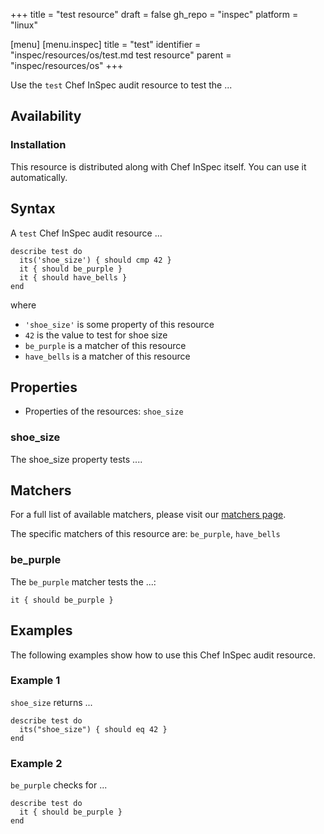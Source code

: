 +++
title = "test resource"
draft = false
gh_repo = "inspec"
platform = "linux"

[menu]
  [menu.inspec]
    title = "test"
    identifier = "inspec/resources/os/test.md test resource"
    parent = "inspec/resources/os"
+++

Use the `test` Chef InSpec audit resource to test the ...


## Availability

### Installation

This resource is distributed along with Chef InSpec itself. You can use it automatically.

## Syntax

A `test` Chef InSpec audit resource ...

    describe test do
      its('shoe_size') { should cmp 42 }
      it { should be_purple }
      it { should have_bells }
    end
where

- `'shoe_size'` is some property of this resource
- `42` is the value to test for shoe size
- `be_purple` is a matcher of this resource
- `have_bells` is a matcher of this resource

## Properties

- Properties of the resources: `shoe_size`

### shoe_size

The shoe_size property tests ....

## Matchers

For a full list of available matchers, please visit our [matchers page](https://docs.chef.io/inspec/matchers/).

The specific matchers of this resource are: `be_purple`, `have_bells`

### be_purple

The `be_purple` matcher tests the ...:

    it { should be_purple }

## Examples
The following examples show how to use this Chef InSpec audit resource.

### Example 1

`shoe_size` returns ...

    describe test do
      its("shoe_size") { should eq 42 }
    end

### Example 2

`be_purple` checks for ...

    describe test do
      it { should be_purple }
    end

